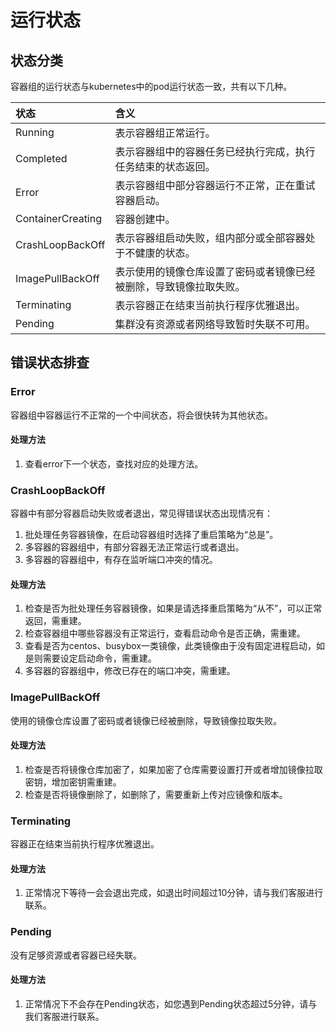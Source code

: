 # 运行状态

## 状态分类

容器组的运行状态与kubernetes中的pod运行状态一致，共有以下几种。

|状态|含义|
|:--|:--|
|Running|表示容器组正常运行。|
|Completed|表示容器组中的容器任务已经执行完成，执行任务结束的状态返回。|
|Error|表示容器组中部分容器运行不正常，正在重试容器启动。|
|ContainerCreating|容器创建中。|
|CrashLoopBackOff|表示容器组启动失败，组内部分或全部容器处于不健康的状态。|
|ImagePullBackOff|表示使用的镜像仓库设置了密码或者镜像已经被删除，导致镜像拉取失败。|
|Terminating|表示容器正在结束当前执行程序优雅退出。|
|Pending|集群没有资源或者网络导致暂时失联不可用。|

## 错误状态排查

### Error

容器组中容器运行不正常的一个中间状态，将会很快转为其他状态。

#### 处理方法

1. 查看error下一个状态，查找对应的处理方法。

### CrashLoopBackOff

容器中有部分容器启动失败或者退出，常见得错误状态出现情况有：

1. 批处理任务容器镜像，在启动容器组时选择了重启策略为“总是”。
2. 多容器的容器组中，有部分容器无法正常运行或者退出。
3. 多容器的容器组中，有存在监听端口冲突的情况。

#### 处理方法

1. 检查是否为批处理任务容器镜像，如果是请选择重启策略为“从不”，可以正常返回，需重建。
2. 检查容器组中哪些容器没有正常运行，查看启动命令是否正确，需重建。
3. 查看是否为centos、busybox一类镜像，此类镜像由于没有固定进程启动，如是则需要设定启动命令，需重建。
4. 多容器的容器组中，修改已存在的端口冲突，需重建。

### ImagePullBackOff

使用的镜像仓库设置了密码或者镜像已经被删除，导致镜像拉取失败。

#### 处理方法

1. 检查是否将镜像仓库加密了，如果加密了仓库需要设置打开或者增加镜像拉取密钥，增加密钥需重建。
2. 检查是否将镜像删除了，如删除了，需要重新上传对应镜像和版本。

### Terminating

容器正在结束当前执行程序优雅退出。

#### 处理方法

1. 正常情况下等待一会会退出完成，如退出时间超过10分钟，请与我们客服进行联系。

### Pending

没有足够资源或者容器已经失联。

#### 处理方法

1. 正常情况下不会存在Pending状态，如您遇到Pending状态超过5分钟，请与我们客服进行联系。